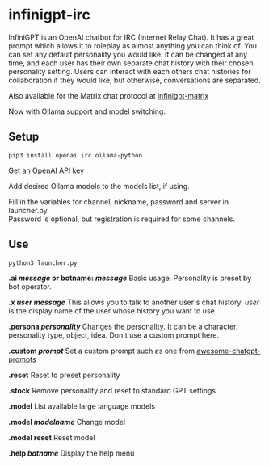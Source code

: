 # infinigpt-irc
InfiniGPT is an OpenAI chatbot for IRC (Internet Relay Chat).  It has a great prompt which allows it to roleplay as almost anything you can think of.  You can set any default personality you would like.  It can be changed at any time, and each user has their own separate chat history with their chosen personality setting.  Users can interact with each others chat histories for collaboration if they would like, but otherwise, conversations are separated.

Also available for the Matrix chat protocol at [infinigpt-matrix](https://github.com/h1ddenpr0cess20/infinigpt-matrix/)

Now with Ollama support and model switching.

## Setup

```
pip3 install openai irc ollama-python
```
Get an [OpenAI API](https://platform.openai.com/signup) key 

Add desired Ollama models to the models list, if using.

Fill in the variables for channel, nickname, password and server in launcher.py.  
Password is optional, but registration is required for some channels.


## Use
```
python3 launcher.py
```
**.ai _message_ or botname: _message_**
    Basic usage.
    Personality is preset by bot operator.
    
**.x _user message_**
    This allows you to talk to another user's chat history.
    _user_ is the display name of the user whose history you want to use
     
**.persona _personality_**
    Changes the personality.  It can be a character, personality type, object, idea.
    Don't use a custom prompt here.

**.custom _prompt_**
    Set a custom prompt such as one from [awesome-chatgpt-prompts](https://github.com/f/awesome-chatgpt-prompts)
        
**.reset**
    Reset to preset personality
    
**.stock**
    Remove personality and reset to standard GPT settings

**.model**
    List available large language models

**.model _modelname_**
    Change model

**.model reset**
    Reset model

**.help _botname_**
    Display the help menu
